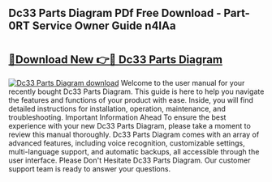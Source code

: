 ## Dc33 Parts Diagram PDf Free Download - Part-0RT Service Owner Guide n4IAa

# <h2><a href="http://dflg3b9.blite.top/?on=Dc33+Parts+Diagram">🔗Download New 👉🔴 Dc33 Parts Diagram</a></h2>

[![Dc33 Parts Diagram download](https://i.imgur.com/lujVjoI.png)](http://dflg3b9.blite.top/?on=Dc33+Parts+Diagram)
Welcome to the user manual for your recently bought Dc33 Parts Diagram. This guide is here to help you navigate the features and functions of your product with ease. Inside, you will find detailed instructions for installation, operation, maintenance, and troubleshooting. Important Information Ahead To ensure the best experience with your new Dc33 Parts Diagram, please take a moment to review this manual thoroughly. Dc33 Parts Diagram comes with an array of advanced features, including voice recognition, customizable settings, multi-language support, and automatic backups, all accessible through the user interface. Please Don't Hesitate Dc33 Parts Diagram. Our customer support team is ready to answer your questions.
